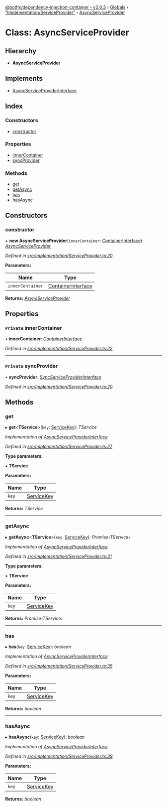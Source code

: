 [@botflx/dependency-injection-container - v2.0.3](../README.md) › [Globals](../globals.md) › ["Implementation/ServiceProvider"](../modules/_implementation_serviceprovider_.md) › [AsyncServiceProvider](_implementation_serviceprovider_.asyncserviceprovider.md)

# Class: AsyncServiceProvider

## Hierarchy

* **AsyncServiceProvider**

## Implements

* [AsyncServiceProviderInterface](../interfaces/_interfaces_.asyncserviceproviderinterface.md)

## Index

### Constructors

* [constructor](_implementation_serviceprovider_.asyncserviceprovider.md#constructor)

### Properties

* [innerContainer](_implementation_serviceprovider_.asyncserviceprovider.md#private-innercontainer)
* [syncProvider](_implementation_serviceprovider_.asyncserviceprovider.md#private-syncprovider)

### Methods

* [get](_implementation_serviceprovider_.asyncserviceprovider.md#get)
* [getAsync](_implementation_serviceprovider_.asyncserviceprovider.md#getasync)
* [has](_implementation_serviceprovider_.asyncserviceprovider.md#has)
* [hasAsync](_implementation_serviceprovider_.asyncserviceprovider.md#hasasync)

## Constructors

###  constructor

\+ **new AsyncServiceProvider**(`innerContainer`: [ContainerInterface](../interfaces/_interfaces_.containerinterface.md)): *[AsyncServiceProvider](_implementation_serviceprovider_.asyncserviceprovider.md)*

*Defined in [src/Implementation/ServiceProvider.ts:20](https://github.com/botflux/dependency-injection-container/blob/f2bcefe/packages/DIContainer/src/Implementation/ServiceProvider.ts#L20)*

**Parameters:**

Name | Type |
------ | ------ |
`innerContainer` | [ContainerInterface](../interfaces/_interfaces_.containerinterface.md) |

**Returns:** *[AsyncServiceProvider](_implementation_serviceprovider_.asyncserviceprovider.md)*

## Properties

### `Private` innerContainer

• **innerContainer**: *[ContainerInterface](../interfaces/_interfaces_.containerinterface.md)*

*Defined in [src/Implementation/ServiceProvider.ts:22](https://github.com/botflux/dependency-injection-container/blob/f2bcefe/packages/DIContainer/src/Implementation/ServiceProvider.ts#L22)*

___

### `Private` syncProvider

• **syncProvider**: *[SyncServiceProviderInterface](../interfaces/_interfaces_.syncserviceproviderinterface.md)*

*Defined in [src/Implementation/ServiceProvider.ts:20](https://github.com/botflux/dependency-injection-container/blob/f2bcefe/packages/DIContainer/src/Implementation/ServiceProvider.ts#L20)*

## Methods

###  get

▸ **get**<**TService**>(`key`: [ServiceKey](../modules/_interfaces_.md#servicekey)): *TService*

*Implementation of [AsyncServiceProviderInterface](../interfaces/_interfaces_.asyncserviceproviderinterface.md)*

*Defined in [src/Implementation/ServiceProvider.ts:27](https://github.com/botflux/dependency-injection-container/blob/f2bcefe/packages/DIContainer/src/Implementation/ServiceProvider.ts#L27)*

**Type parameters:**

▪ **TService**

**Parameters:**

Name | Type |
------ | ------ |
`key` | [ServiceKey](../modules/_interfaces_.md#servicekey) |

**Returns:** *TService*

___

###  getAsync

▸ **getAsync**<**TService**>(`key`: [ServiceKey](../modules/_interfaces_.md#servicekey)): *Promise‹TService›*

*Implementation of [AsyncServiceProviderInterface](../interfaces/_interfaces_.asyncserviceproviderinterface.md)*

*Defined in [src/Implementation/ServiceProvider.ts:31](https://github.com/botflux/dependency-injection-container/blob/f2bcefe/packages/DIContainer/src/Implementation/ServiceProvider.ts#L31)*

**Type parameters:**

▪ **TService**

**Parameters:**

Name | Type |
------ | ------ |
`key` | [ServiceKey](../modules/_interfaces_.md#servicekey) |

**Returns:** *Promise‹TService›*

___

###  has

▸ **has**(`key`: [ServiceKey](../modules/_interfaces_.md#servicekey)): *boolean*

*Implementation of [AsyncServiceProviderInterface](../interfaces/_interfaces_.asyncserviceproviderinterface.md)*

*Defined in [src/Implementation/ServiceProvider.ts:35](https://github.com/botflux/dependency-injection-container/blob/f2bcefe/packages/DIContainer/src/Implementation/ServiceProvider.ts#L35)*

**Parameters:**

Name | Type |
------ | ------ |
`key` | [ServiceKey](../modules/_interfaces_.md#servicekey) |

**Returns:** *boolean*

___

###  hasAsync

▸ **hasAsync**(`key`: [ServiceKey](../modules/_interfaces_.md#servicekey)): *boolean*

*Implementation of [AsyncServiceProviderInterface](../interfaces/_interfaces_.asyncserviceproviderinterface.md)*

*Defined in [src/Implementation/ServiceProvider.ts:39](https://github.com/botflux/dependency-injection-container/blob/f2bcefe/packages/DIContainer/src/Implementation/ServiceProvider.ts#L39)*

**Parameters:**

Name | Type |
------ | ------ |
`key` | [ServiceKey](../modules/_interfaces_.md#servicekey) |

**Returns:** *boolean*
